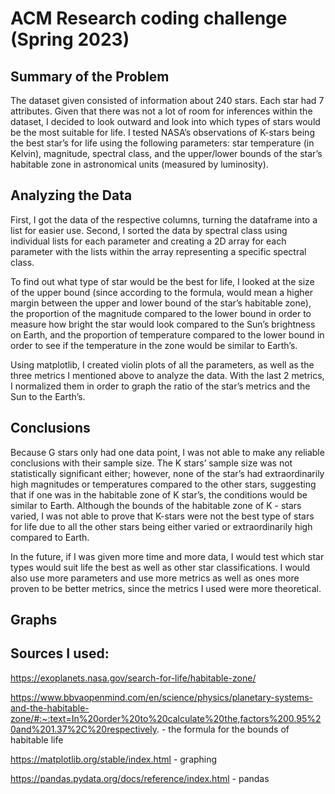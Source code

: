 # ACM Research coding challenge (Spring 2023)

## Summary of the Problem

The dataset given consisted of information about 240 stars. Each star had 7 attributes. Given that there was not a lot of room for inferences within the dataset, I decided to look outward and look into which types of stars would be the most suitable for life. I tested NASA’s observations of K-stars being the best star’s for life using the following parameters: star temperature (in Kelvin), magnitude, spectral class, and the upper/lower bounds of the star’s habitable zone in astronomical units (measured by luminosity).

## Analyzing the Data

First, I got the data of the respective columns, turning the dataframe into a list for easier use. Second, I sorted the data by spectral class using individual lists for each parameter and creating a 2D array for each parameter with the lists within the array representing a specific spectral class. 

To find out what type of star would be the best for life, I looked at the size of the upper bound (since according to the formula, would mean a higher margin between the upper and lower bound of the star’s habitable zone), the proportion of the magnitude compared to the lower bound in order to measure how bright the star would look compared to the Sun’s brightness on Earth, and the proportion of temperature compared to the lower bound in order to see if the temperature in the zone would be similar to Earth’s.

Using matplotlib, I created violin plots of all the parameters, as well as the three metrics I mentioned above to analyze the data. With the last 2 metrics, I normalized them in order to graph the ratio of the star’s metrics and the Sun to the Earth’s.

## Conclusions

Because G stars only had one data point, I was not able to make any reliable conclusions with their sample size. The K stars’ sample size was not statistically significant either; however, none of the star’s had extraordinarily high magnitudes or temperatures compared to the other stars, suggesting that if one was in the habitable zone of K star’s, the conditions would be similar to Earth. Although the bounds of the habitable zone of K - stars varied, I was not able to prove that K-stars were not the best type of stars for life due to all the other stars being either varied or extraordinarily high compared to Earth.

In the future, if I was given more time and more data, I would test which star types would suit life the best as well as other star classifications. I would also use more parameters and use more metrics as well as ones more proven to be better metrics, since the metrics I used were more theoretical.

## Graphs


## Sources I used:

https://exoplanets.nasa.gov/search-for-life/habitable-zone/

https://www.bbvaopenmind.com/en/science/physics/planetary-systems-and-the-habitable-zone/#:~:text=In%20order%20to%20calculate%20the,factors%200.95%20and%201.37%2C%20respectively. - the formula for the bounds of habitable life

https://matplotlib.org/stable/index.html - graphing

https://pandas.pydata.org/docs/reference/index.html - pandas

